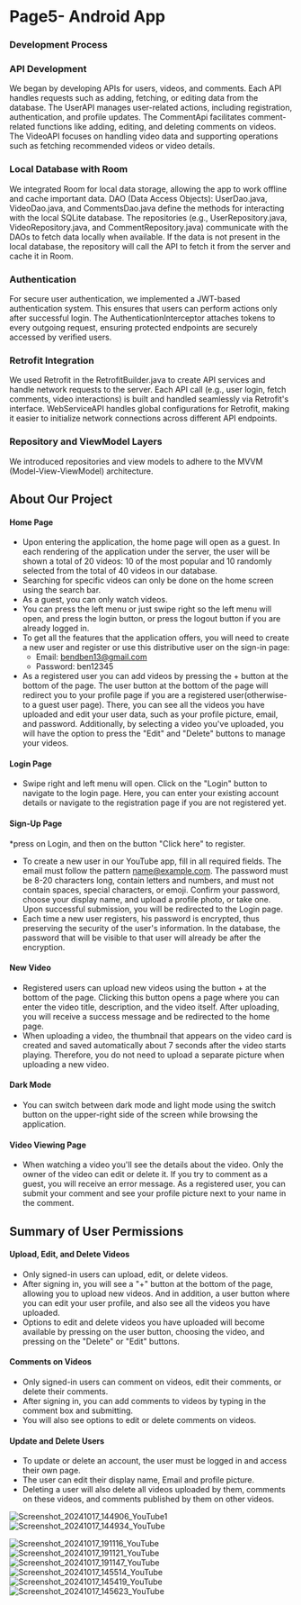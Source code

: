 # Page5- Android App
### Development Process
### API Development
We began by developing APIs for users, videos, and comments. Each API handles requests such as adding, fetching,
or editing data from the database.
The UserAPI manages user-related actions, including registration, authentication, and profile updates.
The CommentApi facilitates comment-related functions like adding, editing, and deleting comments on videos.
The VideoAPI focuses on handling video data and supporting operations such as fetching recommended videos or video details.
### Local Database with Room
We integrated Room for local data storage, allowing the app to work offline and cache important data.
DAO (Data Access Objects):
UserDao.java, VideoDao.java, and CommentsDao.java define the methods for interacting with the local SQLite database. 
The repositories (e.g., UserRepository.java, VideoRepository.java, and CommentRepository.java)
 communicate with the DAOs to fetch data locally when available. 
If the data is not present in the local database, the repository will call the API to fetch it from the server and cache it
in Room.
### Authentication
For secure user authentication, we implemented a JWT-based authentication system. This ensures that users can perform actions
only after successful login.
The AuthenticationInterceptor attaches tokens to every outgoing request, ensuring protected endpoints are securely accessed
by verified users.
### Retrofit Integration
We used Retrofit in the RetrofitBuilder.java to create API services and handle network requests to the server.
Each API call (e.g., user login, fetch comments, video interactions) is built and handled seamlessly via Retrofit's interface.
WebServiceAPI handles global configurations for Retrofit, making it easier to initialize network connections across
different API endpoints.
### Repository and ViewModel Layers
We introduced repositories and view models to adhere to the MVVM (Model-View-ViewModel) architecture.

## About Our Project
#### Home Page
* Upon entering the application, the home page will open as a guest. In each rendering of the application under the server, the user will be shown a total of 20 videos: 10 of the most popular and 10 randomly selected from the total of 40 videos in our database.
* Searching for specific videos can only be done on the home screen using the search bar.
* As a guest, you can only watch videos.
* You can press the left menu or just swipe right so the left menu will open, and press the login button, or press the logout button if you are already logged in.
* To get all the features that the application offers, you will need to create a new user and register or use this distributive user on the sign-in page:
  * Email: bendben13@gmail.com
  * Password: ben12345
* As a registered user you can add videos by pressing the + button at the bottom of the page. 
The user button at the bottom of the page will redirect you to your profile page if you are a registered user(otherwise- to a guest user page). There, you can see all the videos you have uploaded and edit your user data, such as your profile picture, email, and password. Additionally, by selecting a video you've uploaded, you will have the option to press the "Edit" and "Delete" buttons to manage your videos.

#### Login Page
* Swipe right and left menu will open. Click on the "Login" button to navigate to the login page. Here, you can enter your existing account details or navigate to the registration page if you are not registered yet.

#### Sign-Up Page
*press on Login, and then on the button "Click here" to register. 
* To create a new user in our YouTube app, fill in all required fields. The email must follow the pattern name@example.com. The password must be 8-20 characters long, contain letters and numbers, and must not contain spaces, special characters, or emoji. Confirm your password, choose your display name, and upload a profile photo, or take one. Upon successful submission, you will be redirected to the Login page.
* Each time a new user registers, his password is encrypted, thus preserving the security of the user's information. In the database, the password that will be visible to that user will already be after the encryption.

#### New Video
* Registered users can upload new videos using the button + at the bottom of the page. Clicking this button opens a page where you can enter the video title, description, and the video itself. After uploading, you will receive a success message and be redirected to the home page.
* When uploading a video, the thumbnail that appears on the video card is created and saved automatically about 7 seconds after the video starts playing. Therefore, you do not need to upload a separate picture when uploading a new video.

#### Dark Mode
* You can switch between dark mode and light mode using the switch button on the upper-right side of the screen while browsing the application.

#### Video Viewing Page
* When watching a video you'll see the details about the video. Only the owner of the video can edit or delete it. 
 If you try to comment as a guest, you will receive an error message. As a registered user, you can submit your comment and see your profile picture next to your name in the comment.

## Summary of User Permissions
#### Upload, Edit, and Delete Videos
* Only signed-in users can upload, edit, or delete videos.
* After signing in, you will see a "+" button at the bottom of the page, allowing you to upload new videos.
  And in addition, a user button  where you can edit your user profile, and also see all the videos you have uploaded.
* Options to edit and delete videos you have uploaded will become available by pressing on the user button, choosing the video, and pressing on the "Delete" or "Edit" buttons.

#### Comments on Videos
* Only signed-in users can comment on videos, edit their comments, or delete their comments.
* After signing in, you can add comments to videos by typing in the comment box and submitting.
* You will also see options to edit or delete comments on videos.
  
#### Update and Delete Users
* To update or delete an account, the user must be logged in and access their own page. 
* The user can edit their display name, Email and profile picture.
* Deleting a user will also delete all videos uploaded by them, comments on these videos, and comments published by them on other videos.

![Screenshot_20241017_144906_YouTube1](https://github.com/user-attachments/assets/42a844ae-b914-4dc3-b269-b9df35fc2fee)
![Screenshot_20241017_144934_YouTube](https://github.com/user-attachments/assets/2a8785cb-c886-4635-a8d4-d64fe6e034ec)

![Screenshot_20241017_191116_YouTube](https://github.com/user-attachments/assets/904a39d3-de94-4ac4-83f8-a849052a56cd)
![Screenshot_20241017_191121_YouTube](https://github.com/user-attachments/assets/f1331f48-0045-4e9d-bc0d-193391c7ab21)
![Screenshot_20241017_191147_YouTube](https://github.com/user-attachments/assets/36497935-6376-448d-926c-d293f4bb100a)
![Screenshot_20241017_145514_YouTube](https://github.com/user-attachments/assets/40688d0b-2d4f-46f4-800f-178ba300366f)
![Screenshot_20241017_145419_YouTube](https://github.com/user-attachments/assets/0e034163-8422-4059-96d8-c4eb1b378fa5)
![Screenshot_20241017_145623_YouTube](https://github.com/user-attachments/assets/a58ea874-fe8c-47a9-b27b-79e400c8d283)



